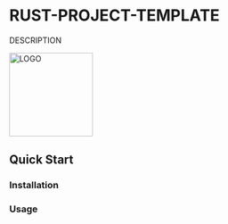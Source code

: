 # RUST-PROJECT-TEMPLATE

DESCRIPTION

<img src="LOGO.png" alt="LOGO" width="150" height="150">

## Quick Start

### Installation

### Usage

